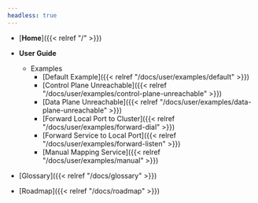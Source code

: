 ```yaml
---
headless: true
---
```


- [**Home**]({{< relref "/" >}})
- **User Guide**
  - Examples
    - [Default Example]({{< relref "/docs/user/examples/default" >}})
    - [Control Plane Unreachable]({{< relref "/docs/user/examples/control-plane-unreachable" >}})
    - [Data Plane Unreachable]({{< relref "/docs/user/examples/data-plane-unreachable" >}})
    - [Forward Local Port to Cluster]({{< relref "/docs/user/examples/forward-dial" >}})
    - [Forward Service to Local Port]({{< relref "/docs/user/examples/forward-listen" >}})
    - [Manual Mapping Service]({{< relref "/docs/user/examples/manual" >}})

- [Glossary]({{< relref "/docs/glossary" >}})
- [Roadmap]({{< relref "/docs/roadmap" >}})

